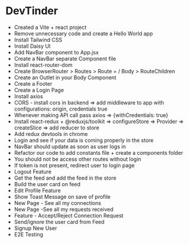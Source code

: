 # DevTinder

- Created a Vite + react project
- Remove unnecessary code and create a Hello World app
- Install Tailwind CSS
- Install Daisy UI
- Add NavBar component to App.jsx
- Create a NavBar separate Component file
- Install react-router-dom
- Create BrowserRouter > Routes > Route = / Body > RouteChildren
- Create an Outlet in your Body Component
- Create a Footer
- Create a Login Page
- Install axios
- CORS - install cors in backend => add middleware to app with configurations: origin, credentials true
- Whenever making API call pass axios => {withCredentials: true}
- Install react-redux + @reduxjs/toolkit => configureStore => Provider => createSlice => add reducer to store
- Add redux devtools in chrome
- Login and see if your data is coming properly in the store
- NavBar should update as soon as user logs in
- Refactor our code to add constants file + create a components folder
- You should not be access other routes without login
- If token is not present, redirect user to login page
- Logout Feature
- Get the feed and add the feed in the store
- Build the user card on feed
- Edit Profile Feature
- Show Toast Message on save of profile
- New Page - See all my connections
- New Page -See all my requests received
- Feature - Accept/Reject Connection Request
- Send/ignore the user card from Feed
- Signup New User
- E2E Testing
